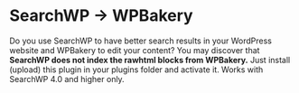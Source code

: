 # SearchWP -> WPBakery
Do you use SearchWP to have better search results in your WordPress website and WPBakery to edit your content?
You may discover that **SearchWP does not index the rawhtml blocks from WPBakery.**
Just install (upload) this plugin in your plugins folder and activate it.
Works with SearchWP 4.0 and higher only.